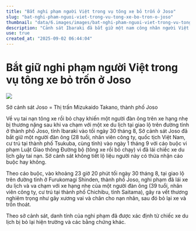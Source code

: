 ```yaml
---
title: "Bắt nghi phạm người Việt trong vụ tông xe bỏ trốn ở Joso"
slug: "bat-nghi-pham-nguoi-viet-trong-vu-tong-xe-bo-tron-o-joso"
thumbnail: "data/6.images/images/bat-nghi-pham-nguoi-viet-trong-vu-tong-xe-bo-tron-o-joso.webp"
description: "Cảnh sát Ibaraki đã bắt giữ một nam công nhân người Việt 28 tuổi vì tình nghi tông xe gây trọng thương rồi bỏ trốn, để lại phương tiện tại hiện trường ở Joso."
use: true
created_at: "2025-09-02 06:44:04"
---
```


# Bắt giữ nghi phạm người Việt trong vụ tông xe bỏ trốn ở Joso

![](/images/20250901-00000009-ibaraki-000-2-view.webp)

Sở cảnh sát Joso = Thị trấn Mizukaido Takano, thành phố Joso

Về vụ tai nạn tông xe rồi bỏ chạy khiến một người đàn ông trên xe hạng nhẹ bị thương nặng sau khi va chạm với một xe du lịch tại giao lộ trên đường tỉnh ở thành phố Joso, tỉnh Ibaraki vào tối ngày 30 tháng 8, Sở cảnh sát Joso đã bắt giữ một người đàn ông (28 tuổi, nhân viên công ty, quốc tịch Việt Nam, cư trú tại thành phố Tsukuba, cùng tỉnh) vào ngày 1 tháng 9 với cáo buộc vi phạm Luật Giao thông Đường bộ (tông xe rồi bỏ chạy) vì đã lái chiếc xe du lịch gây tai nạn. Sở cảnh sát không tiết lộ liệu người này có thừa nhận cáo buộc hay không.

Theo cáo buộc, vào khoảng 23 giờ 20 phút tối ngày 30 tháng 8, tại giao lộ trên đường tỉnh ở Furukomagi Shinden, thành phố Joso, nghi phạm đã lái xe du lịch và va chạm với xe hạng nhẹ của một người đàn ông (39 tuổi, nhân viên công ty, cư trú tại thành phố Chichibu, tỉnh Saitama), gây ra vết thương nghiêm trọng như gãy xương vai và chân cho nạn nhân, sau đó bỏ lại xe và trốn thoát.

Theo sở cảnh sát, danh tính của nghi phạm đã được xác định từ chiếc xe du lịch bị bỏ lại hiện trường và các bằng chứng khác.